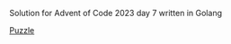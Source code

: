 Solution for Advent of Code 2023 day 7 written in Golang

[Puzzle](https://adventofcode.com/2023/day/7)
